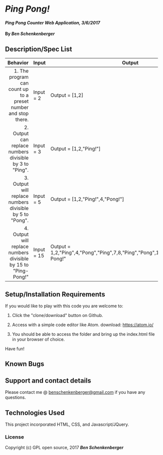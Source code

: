 # _Ping Pong!_

#### _Ping Pong Counter Web Application, 3/6/2017_

#### By _**Ben Schenkenberger**_

## Description/Spec List

|Behavior|Input|Output|
|--------:|-----|------|
| 1. The program can count up to a preset number and stop there. | Input = 2 | Output = [1,2] |
| 2. Output can replace numbers divisible by 3 to "Ping". | Input = 3 | Output = [1,2,"Ping!"]|
| 3. Output will replace numbers divisible by 5 to "Pong". | Input = 5 | Output = [1,2,"Ping!",4,"Pong!"]|
| 4. Output will replace numbers divisible by 15 to "Ping-Pong!"| Input = 15 | Output = 1,2,"Ping",4,"Pong","Ping",7,8,"Ping","Pong",11,"Ping",13,14,"Ping-Pong!"|

## Setup/Installation Requirements

If you would like to play with this code you are welcome to:
1. Click the "clone/download" button on Github.

2. Access with a simple code editor like Atom.
    download: https://atom.io/

3. You should be able to access the folder and bring up the index.html file in your browser of choice.

Have fun!

## Known Bugs

## Support and contact details

Please contact me @ benschenkenberger@gmail.com if you have any questions.

## Technologies Used

This project incorporated HTML, CSS, and Javascript/JQuery.

### License

Copyright (c) GPL open source, 2017 **_Ben Schenkenberger_**
